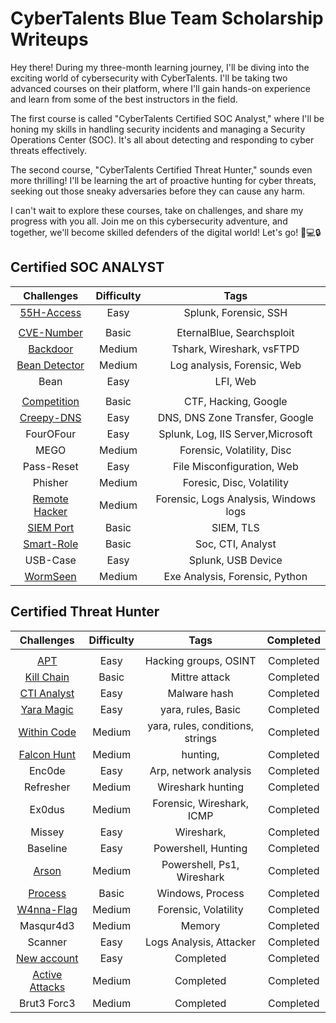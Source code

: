 # CyberTalents Blue Team Scholarship Writeups

Hey there! During my three-month learning journey, I'll be diving into the exciting world of cybersecurity with CyberTalents. I'll be taking two advanced courses on their platform, where I'll gain hands-on experience and learn from some of the best instructors in the field.

The first course is called "CyberTalents Certified SOC Analyst," where I'll be honing my skills in handling security incidents and managing a Security Operations Center (SOC). It's all about detecting and responding to cyber threats effectively.

The second course, "CyberTalents Certified Threat Hunter," sounds even more thrilling! I'll be learning the art of proactive hunting for cyber threats, seeking out those sneaky adversaries before they can cause any harm.

I can't wait to explore these courses, take on challenges, and share my progress with you all. Join me on this cybersecurity adventure, and together, we'll become skilled defenders of the digital world! Let's go! 🚀💻🔒

## Certified SOC ANALYST

| Challenges | Difficulty |                                                Tags                                                |
|:-------------:|:----------:|:--------------------------------------------------------------------------------------------------:|
| [55H-Access](https://github.com/castiel-aj/Cybertalents-Challenges-Writeups/blob/master/Certified%20SOC%20Analyst/Challenges/55H%20Access%20-%20Splunk/55H%20Access%20%E2%80%93%20Writeup.md) | Easy | Splunk, Forensic, SSH |
|  |            |                                                                                                    |
|     [CVE-Number](./Soc-analyst/CVE-Number/Readme.md)     |    Basic    |                                       EternalBlue, Searchsploit                                       |
|   [Backdoor](./Soc-analyst/Backdoor/Readme.md)   |   Medium   |                                            Tshark, Wireshark, vsFTPD                                            |
|    [Bean Detector](./Soc-analyst/Bean-Detector/Readme.md)    |    Medium    |                                 Log analysis, Forensic, Web                               |
|     Bean    |    Easy    |                                     LFI, Web                                     |
|        |        |                                                           |
|      [Competition](./Soc-analyst/Competition/Readme.md)     |    Basic    |                                 CTF, Hacking, Google                                  |
|     [Creepy-DNS](./Soc-analyst/Creepy-DNS/README.md)    |   Easy   |                               DNS, DNS Zone Transfer, Google                              |
|    FourOFour    |   Easy   |                                   Splunk,  Log, IIS Server,Microsoft                                   |
|     MEGO     |    Medium    |                                       Forensic, Volatility, Disc                                      |
|   Pass-Reset  |   Easy   |                                     File Misconfiguration, Web                                     |
|    Phisher    |    Medium    |                                     Foresic, Disc, Volatility                                     |
|      [Remote Hacker](./Soc-analyst/Remote-Hacker/Readme.md)     |   Medium   |                           Forensic, Logs Analysis, Windows logs                          |
|   [SIEM Port](./Soc-analyst/SIEM-Port/Readme.md)   |    Basic    |                                        SIEM, TLS                                       |
|     [Smart-Role](./Soc-analyst/Smart-Role/Readme.md)    |   Basic   |                                 Soc, CTI, Analyst                                 |
|     USB-Case    |    Easy    |                                   Splunk, USB Device                                   |
|  [WormSeen](./Soc-analyst/WormSeen/README.md) |   Medium   |                                     Exe Analysis, Forensic, Python                                    |


## Certified Threat Hunter

| Challenges | Difficulty |                                                Tags                                                | Completed |
|:-------------:|:----------:|:--------------------------------------------------------------------------------------------------:|:---------:|
|               |            |                                                                                                    |           |
|     [APT](./Threat-hunter)      |    Easy    |                                       Hacking groups,  OSINT                                     | Completed |
|   [Kill Chain](./Threat-hunter)   |   Basic   |                                            Mittre attack                                            |        Completed   |
|    [CTI Analyst](./Threat-hunter)    |    Easy    |                                Malware hash                               | Completed |
|     [Yara Magic](./Threat-hunter/YaraMagic.md)    |    Easy    |                                     yara, rules, Basic                                     | Completed |
|    [Within Code](./Threat-hunter/WithIncode.md)    |    Medium    |                              yara, rules, conditions, strings                             |  Completed|
|      [Falcon Hunt](./Threat-hunter)     |    Medium    |                                 hunting,                                   | Completed |
|     Enc0de   |   Easy   |                               Arp, network analysis                              |      Completed     |
|    Refresher    |   Medium   |                                   Wireshark hunting                                   |      Completed     |
|     Ex0dus     |    Medium    |                                       Forensic, Wireshark, ICMP                                      | Completed |
|   Missey  |   Easy   |                                     Wireshark,                                     |       Completed    |
|    Baseline    |    Easy    |                                     Powershell, Hunting                                     |        Completed   |
|      [Arson](./Threat-hunter)     |   Medium   |                           Powershell, Ps1, Wireshark                          |   Completed        |
|   [Process](./Threat-hunter)   |    Basic    |                                        Windows, Process                                     | Completed |
|     [W4nna-Flag](./Threat-hunter)    |   Medium   |                                 Forensic, Volatility                                 |         Completed  |
|     Masqur4d3    |    Medium    |                                   Memory                                   | Completed          |
|  Scanner |   Easy   |                                     Logs Analysis, Attacker                                   |       Completed    |
|   [New account](./Threat-hunter)   |    Easy    |                Completed                                                             | Completed |
|     [Active Attacks](./Threat-hunter)    |   Medium   |            Completed                                                      |         Completed  |
|     Brut3 Forc3    |    Medium    |                                   Completed                                   | Completed          |
